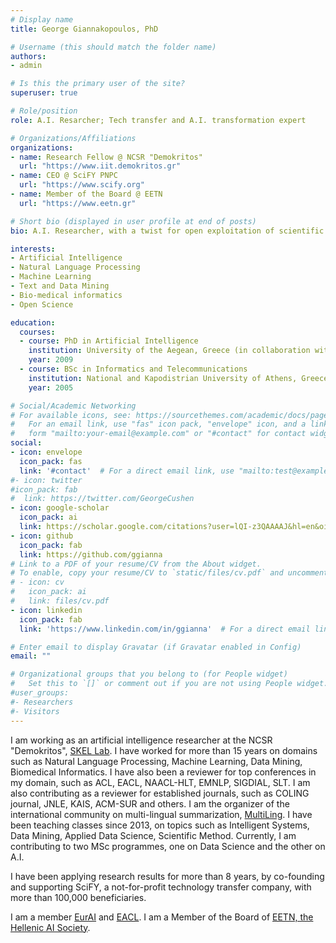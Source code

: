 ```yaml
---
# Display name
title: George Giannakopoulos, PhD

# Username (this should match the folder name)
authors:
- admin

# Is this the primary user of the site?
superuser: true

# Role/position
role: A.I. Resarcher; Tech transfer and A.I. transformation expert

# Organizations/Affiliations
organizations:
- name: Research Fellow @ NCSR "Demokritos" 
  url: "https://www.iit.demokritos.gr"
- name: CEO @ SciFY PNPC
  url: "https://www.scify.org"
- name: Member of the Board @ EETN
  url: "https://www.eetn.gr"

# Short bio (displayed in user profile at end of posts)
bio: A.I. Researcher, with a twist for open exploitation of scientific results.

interests:
- Artificial Intelligence
- Natural Language Processing
- Machine Learning
- Text and Data Mining
- Bio-medical informatics
- Open Science

education:
  courses:
  - course: PhD in Artificial Intelligence
    institution: University of the Aegean, Greece (in collaboration with NCSR "Demokritos")
    year: 2009
  - course: BSc in Informatics and Telecommunications
    institution: National and Kapodistrian University of Athens, Greece
    year: 2005

# Social/Academic Networking
# For available icons, see: https://sourcethemes.com/academic/docs/page-builder/#icons
#   For an email link, use "fas" icon pack, "envelope" icon, and a link in the
#   form "mailto:your-email@example.com" or "#contact" for contact widget.
social:
- icon: envelope
  icon_pack: fas
  link: '#contact'  # For a direct email link, use "mailto:test@example.org".
#- icon: twitter
#icon_pack: fab
#  link: https://twitter.com/GeorgeCushen
- icon: google-scholar
  icon_pack: ai
  link: https://scholar.google.com/citations?user=lQI-z3QAAAAJ&hl=en&oi=sra
- icon: github
  icon_pack: fab
  link: https://github.com/ggianna
# Link to a PDF of your resume/CV from the About widget.
# To enable, copy your resume/CV to `static/files/cv.pdf` and uncomment the lines below.
# - icon: cv
#   icon_pack: ai
#   link: files/cv.pdf
- icon: linkedin
  icon_pack: fab
  link: 'https://www.linkedin.com/in/ggianna'  # For a direct email link, use "mailto:test@example.org".

# Enter email to display Gravatar (if Gravatar enabled in Config)
email: ""

# Organizational groups that you belong to (for People widget)
#   Set this to `[]` or comment out if you are not using People widget.
#user_groups:
#- Researchers
#- Visitors
---
```


I am working as an artificial intelligence researcher at the NCSR "Demokritos", [SKEL Lab](https://www.iit.demokritos.gr/). I have worked for more than 15 years on domains such as Natural Language Processing, Machine Learning, Data Mining, Biomedical Informatics. I have also been a reviewer for top conferences in my domain, such as ACL, EACL, NAACL-HLT, EMNLP, SIGDIAL, SLT. I am also contributing as a reviewer for established journals, such as COLING journal, JNLE, KAIS, ACM-SUR and others. I am the organizer of the international community on multi-lingual summarization, [MultiLing](https://multiling.iit.demokritos.gr/). I have been teaching classes since 2013, on topics such as Intelligent Systems, Data Mining, Applied Data Science, Scientific Method. Currently, I am contributing to two MSc programmes, one on Data Science and the other on A.I.

I have been applying research results for more than 8 years, by co-founding and supporting SciFY, a not-for-profit technology transfer company, with more than 100,000 beneficiaries.

I  am a member [EurAI](https://www.eurai.org) and [EACL](https://www.eacl.org). I am a Member of the Board of [EETN, the Hellenic AI Society](https://www.eetn.gr/).

